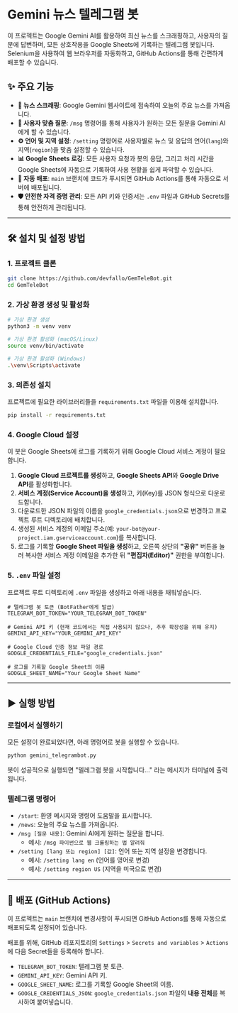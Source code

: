 # Gemini 뉴스 텔레그램 봇

이 프로젝트는 Google Gemini AI를 활용하여 최신 뉴스를 스크래핑하고, 사용자의 질문에 답변하며, 모든 상호작용을 Google Sheets에 기록하는 텔레그램 봇입니다. Selenium을 사용하여 웹 브라우저를 자동화하고, GitHub Actions를 통해 간편하게 배포할 수 있습니다.

## ✨ 주요 기능

- **📰 뉴스 스크래핑**: Google Gemini 웹사이트에 접속하여 오늘의 주요 뉴스를 가져옵니다.
- **🤖 사용자 맞춤 질문**: `/msg` 명령어를 통해 사용자가 원하는 모든 질문을 Gemini AI에게 할 수 있습니다.
- **⚙️ 언어 및 지역 설정**: `/setting` 명령어로 사용자별로 뉴스 및 응답의 언어(`lang`)와 지역(`region`)을 맞춤 설정할 수 있습니다.
- **📊 Google Sheets 로깅**: 모든 사용자 요청과 봇의 응답, 그리고 처리 시간을 Google Sheets에 자동으로 기록하여 사용 현황을 쉽게 파악할 수 있습니다.
- **🚀 자동 배포**: `main` 브랜치에 코드가 푸시되면 GitHub Actions를 통해 자동으로 서버에 배포됩니다.
- **🛡️ 안전한 자격 증명 관리**: 모든 API 키와 인증서는 `.env` 파일과 GitHub Secrets를 통해 안전하게 관리됩니다.

---

## 🛠️ 설치 및 설정 방법

### 1. 프로젝트 클론

```bash
git clone https://github.com/devfallo/GemTeleBot.git
cd GemTeleBot
```

### 2. 가상 환경 생성 및 활성화

```bash
# 가상 환경 생성
python3 -m venv venv

# 가상 환경 활성화 (macOS/Linux)
source venv/bin/activate

# 가상 환경 활성화 (Windows)
.\venv\Scripts\activate
```

### 3. 의존성 설치

프로젝트에 필요한 라이브러리들을 `requirements.txt` 파일을 이용해 설치합니다.

```bash
pip install -r requirements.txt
```

### 4. Google Cloud 설정

이 봇은 Google Sheets에 로그를 기록하기 위해 Google Cloud 서비스 계정이 필요합니다.

1.  **Google Cloud 프로젝트를 생성**하고, **Google Sheets API**와 **Google Drive API**를 활성화합니다.
2.  **서비스 계정(Service Account)을 생성**하고, 키(Key)를 JSON 형식으로 다운로드합니다.
3.  다운로드한 JSON 파일의 이름을 `google_credentials.json`으로 변경하고 프로젝트 루트 디렉토리에 배치합니다.
4.  생성된 서비스 계정의 이메일 주소(예: `your-bot@your-project.iam.gserviceaccount.com`)를 복사합니다.
5.  로그를 기록할 **Google Sheet 파일을 생성**하고, 오른쪽 상단의 **"공유"** 버튼을 눌러 복사한 서비스 계정 이메일을 추가한 뒤 **"편집자(Editor)"** 권한을 부여합니다.

### 5. `.env` 파일 설정

프로젝트 루트 디렉토리에 `.env` 파일을 생성하고 아래 내용을 채워넣습니다.

```env
# 텔레그램 봇 토큰 (BotFather에게 발급)
TELEGRAM_BOT_TOKEN="YOUR_TELEGRAM_BOT_TOKEN"

# Gemini API 키 (현재 코드에서는 직접 사용되지 않으나, 추후 확장성을 위해 유지)
GEMINI_API_KEY="YOUR_GEMINI_API_KEY"

# Google Cloud 인증 정보 파일 경로
GOOGLE_CREDENTIALS_FILE="google_credentials.json"

# 로그를 기록할 Google Sheet의 이름
GOOGLE_SHEET_NAME="Your Google Sheet Name"
```

---

## ▶️ 실행 방법

### 로컬에서 실행하기

모든 설정이 완료되었다면, 아래 명령어로 봇을 실행할 수 있습니다.

```bash
python gemini_telegrambot.py
```

봇이 성공적으로 실행되면 "텔레그램 봇을 시작합니다..." 라는 메시지가 터미널에 출력됩니다.

### 텔레그램 명령어

- `/start`: 환영 메시지와 명령어 도움말을 표시합니다.
- `/news`: 오늘의 주요 뉴스를 가져옵니다.
- `/msg [질문 내용]`: Gemini AI에게 원하는 질문을 합니다.
  - 예시: `/msg 파이썬으로 웹 크롤링하는 법 알려줘`
- `/setting [lang 또는 region] [값]`: 언어 또는 지역 설정을 변경합니다.
  - 예시: `/setting lang en` (언어를 영어로 변경)
  - 예시: `/setting region US` (지역을 미국으로 변경)

---

## 🚀 배포 (GitHub Actions)

이 프로젝트는 `main` 브랜치에 변경사항이 푸시되면 GitHub Actions를 통해 자동으로 배포되도록 설정되어 있습니다.

배포를 위해, GitHub 리포지토리의 `Settings` > `Secrets and variables` > `Actions`에 다음 Secret들을 등록해야 합니다.

- `TELEGRAM_BOT_TOKEN`: 텔레그램 봇 토큰.
- `GEMINI_API_KEY`: Gemini API 키.
- `GOOGLE_SHEET_NAME`: 로그를 기록할 Google Sheet의 이름.
- `GOOGLE_CREDENTIALS_JSON`: `google_credentials.json` 파일의 **내용 전체**를 복사하여 붙여넣습니다.
